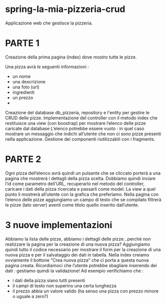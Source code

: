 # spring-la-mia-pizzeria-crud
Applicazione web che gestisce la pizzeria.

# PARTE 1
Creazione della prima pagina (index) dove mostro tutte le pizze.

Una pizza avrà le seguenti informazioni :
- un nome
- una descrizione
- una foto (url)
- ingredienti
- un prezzo
- 
Creazione del database db_pizzeria, repository e l'entity per gestire le CRUD delle pizze.
Implementazione del controller con il metodo index che restituisce una view (con boostrap) per mostrare l’elenco delle pizze caricate dal database 
L’elenco potrebbe essere vuoto : in quel caso mostrare un messaggio che indichi all’utente che non ci sono pizze presenti nella applicazione.
Gestione  dei componenti riutilizzabili con i fragments.

# PARTE 2
Ogni pizza dell’elenco avrà quindi un pulsante che se cliccato porterà a una pagina che mostrerà i dettagli della pizza scelta.
Dobbiamo quindi inviare l’id come parametro dell’URL, recuperarlo nel metodo del controller, caricare i dati della pizza ricercata e passarli come model.
La view a quel punto li mostrerà all’utente con la grafica che preferiamo.
Nella pagina con l’elenco delle pizze aggiungiamo un campo di testo che se compilato filtrerà le pizze (lato server) aventi come titolo quello inserito dall’utente.

# 3 nuove implementazioni 
Abbiamo la lista delle pizze, abbiamo i dettagli delle pizze...perchè non realizzare la pagina per la creazione di una nuova pizza?
Aggiungiamo quindi tutto il codice necessario per mostrare il form per la creazione di una nuova pizza e per il salvataggio dei dati in tabella.
Nella index creiamo ovviamente il bottone “Crea nuova pizza” che ci porta a questa nuova pagina creata.
Ricordiamoci che l’utente potrebbe sbagliare inserendo dei dati : gestiamo quindi la validazione!
Ad esempio verifichiamo che :
- i dati della pizza siano tutti presenti
- il campi di testo non superino una certa lunghezza
- il prezzo abbia un valore valido (ha senso una pizza con prezzo minore o uguale a zero?)
